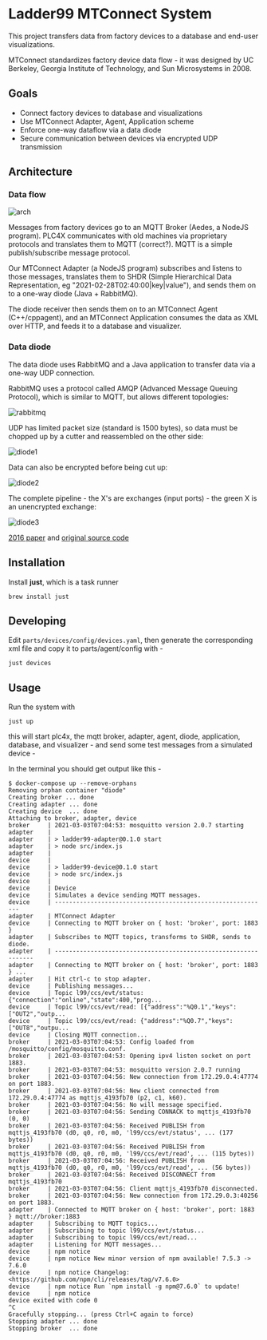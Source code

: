 # Ladder99 MTConnect System

This project transfers data from factory devices to a database and end-user visualizations. 

MTConnect standardizes factory device data flow - it was designed by UC Berkeley, Georgia Institute of Technology, and Sun Microsystems in 2008. 


## Goals

- Connect factory devices to database and visualizations
- Use MTConnect Adapter, Agent, Application scheme
- Enforce one-way dataflow via a data diode
- Secure communication between devices via encrypted UDP transmission


## Architecture

### Data flow

![arch](docs/architecture.dot.svg)

Messages from factory devices go to an MQTT Broker (Aedes, a NodeJS program). PLC4X communicates with old machines via proprietary protocols and translates them to MQTT (correct?). MQTT is a simple publish/subscribe message protocol.

Our MTConnect Adapter (a NodeJS program) subscribes and listens to those messages, translates them to SHDR (Simple Hierarchical Data Representation, eg "2021-02-28T02:40:00|key|value"), and sends them on to a one-way diode (Java + RabbitMQ). 

The diode receiver then sends them on to an MTConnect Agent (C++/cppagent), and an MTConnect Application consumes the data as XML over HTTP, and feeds it to a database and visualizer. 


### Data diode

The data diode uses RabbitMQ and a Java application to transfer data via a one-way UDP connection. 

RabbitMQ uses a protocol called AMQP (Advanced Message Queuing Protocol), which is similar to MQTT, but allows different topologies:

![rabbitmq](docs/rabbitmq.png)

UDP has limited packet size (standard is 1500 bytes), so data must be chopped up by a cutter and reassembled on the other side:

![diode1](docs/diode1.jpg)

Data can also be encrypted before being cut up:

![diode2](docs/diode2.jpg)

The complete pipeline - the X's are exchanges (input ports) - the green X is an unencrypted exchange:

![diode3](docs/diode3.png)

[2016 paper](https://arxiv.org/abs/1602.07467) and [original source code](https://github.com/marcelmaatkamp/rabbitmq-applications/tree/master/application/datadiode)


## Installation

Install **just**, which is a task runner

    brew install just


## Developing

Edit `parts/devices/config/devices.yaml`, then generate the corresponding xml file and copy it to parts/agent/config with -

    just devices


## Usage

Run the system with

    just up
    
this will start plc4x, the mqtt broker, adapter, agent, diode, application, database, and visualizer - and send some test messages from a simulated device - 

In the terminal you should get output like this -

    $ docker-compose up --remove-orphans
    Removing orphan container "diode"
    Creating broker ... done
    Creating adapter ... done
    Creating device  ... done
    Attaching to broker, adapter, device
    broker     | 2021-03-03T07:04:53: mosquitto version 2.0.7 starting
    adapter    |
    adapter    | > ladder99-adapter@0.1.0 start
    adapter    | > node src/index.js
    adapter    |
    device     |
    device     | > ladder99-device@0.1.0 start
    device     | > node src/index.js
    device     |
    device     | Device
    device     | Simulates a device sending MQTT messages.
    device     | ------------------------------------------------------------
    adapter    | MTConnect Adapter
    device     | Connecting to MQTT broker on { host: 'broker', port: 1883 }
    adapter    | Subscribes to MQTT topics, transforms to SHDR, sends to diode.
    adapter    | ----------------------------------------------------------------
    adapter    | Connecting to MQTT broker on { host: 'broker', port: 1883 } ...
    adapter    | Hit ctrl-c to stop adapter.
    device     | Publishing messages...
    device     | Topic l99/ccs/evt/status: {"connection":"online","state":400,"prog...
    device     | Topic l99/ccs/evt/read: [{"address":"%Q0.1","keys":["OUT2","outp...
    device     | Topic l99/ccs/evt/read: {"address":"%Q0.7","keys":["OUT8","outpu...
    device     | Closing MQTT connection...
    broker     | 2021-03-03T07:04:53: Config loaded from /mosquitto/config/mosquitto.conf.
    broker     | 2021-03-03T07:04:53: Opening ipv4 listen socket on port 1883.
    broker     | 2021-03-03T07:04:53: mosquitto version 2.0.7 running
    broker     | 2021-03-03T07:04:56: New connection from 172.29.0.4:47774 on port 1883.
    broker     | 2021-03-03T07:04:56: New client connected from 172.29.0.4:47774 as mqttjs_4193fb70 (p2, c1, k60).
    broker     | 2021-03-03T07:04:56: No will message specified.
    broker     | 2021-03-03T07:04:56: Sending CONNACK to mqttjs_4193fb70 (0, 0)
    broker     | 2021-03-03T07:04:56: Received PUBLISH from mqttjs_4193fb70 (d0, q0, r0, m0, 'l99/ccs/evt/status', ... (177 bytes))
    broker     | 2021-03-03T07:04:56: Received PUBLISH from mqttjs_4193fb70 (d0, q0, r0, m0, 'l99/ccs/evt/read', ... (115 bytes))
    broker     | 2021-03-03T07:04:56: Received PUBLISH from mqttjs_4193fb70 (d0, q0, r0, m0, 'l99/ccs/evt/read', ... (56 bytes))
    broker     | 2021-03-03T07:04:56: Received DISCONNECT from mqttjs_4193fb70
    broker     | 2021-03-03T07:04:56: Client mqttjs_4193fb70 disconnected.
    broker     | 2021-03-03T07:04:56: New connection from 172.29.0.3:40256 on port 1883.
    adapter    | Connected to MQTT broker on { host: 'broker', port: 1883 } mqtt://broker:1883
    adapter    | Subscribing to MQTT topics...
    adapter    | Subscribing to topic l99/ccs/evt/status...
    adapter    | Subscribing to topic l99/ccs/evt/read...
    adapter    | Listening for MQTT messages...
    device     | npm notice
    device     | npm notice New minor version of npm available! 7.5.3 -> 7.6.0
    device     | npm notice Changelog: <https://github.com/npm/cli/releases/tag/v7.6.0>
    device     | npm notice Run `npm install -g npm@7.6.0` to update!
    device     | npm notice
    device exited with code 0
    ^C
    Gracefully stopping... (press Ctrl+C again to force)
    Stopping adapter ... done
    Stopping broker  ... done

